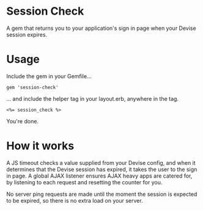 # Session Check

A gem that returns you to your application's sign in page when your Devise session expires.

# Usage

Include the gem in your Gemfile...

    gem 'session-check'

... and include the helper tag in your layout.erb, anywhere in the _<head>_ tag.

    <%= session_check %>

You're done.

# How it works

A JS timeout checks a value supplied from your Devise config, and when it determines that the Devise session has expired,
it takes the user to the sign in page. A global AJAX listener ensures AJAX heavy apps are catered for, by listening to each
request and resetting the counter for you.

No server ping requests are made until the moment the session is expected to be expired, so there is no extra load on your server.